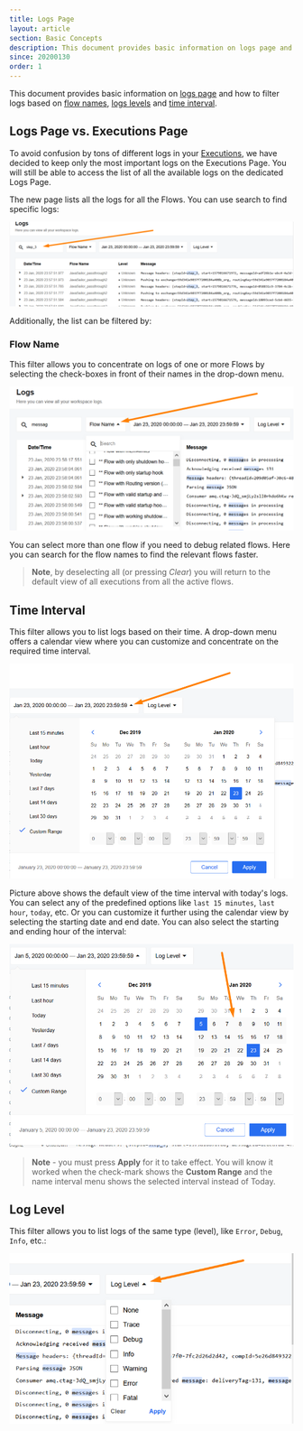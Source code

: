 ```yaml
---
title: Logs Page
layout: article
section: Basic Concepts
description: This document provides basic information on logs page and how to filter logs based on flow names, logs levels and time interval.
since: 20200130
order: 1
---
```


This document provides basic information on [logs page](#logs-page-vs-executions-page) and how to filter logs based on [flow names](#flow-name), [logs levels](#log-level) and [time interval](#time-interval).

## Logs Page vs. Executions Page
To avoid confusion by tons of different logs in your [Executions](executions), we have decided to keep only the most important logs on the Executions Page. You will still be able to access the list of all the available logs on the dedicated Logs Page.

The new page lists all the logs for all the Flows. You can use search to find specific logs:

![Time interval default view](/assets/img/getting-started/logs-page/search-logs.png)  

Additionally, the list can be filtered by:

### Flow Name
This filter allows you to concentrate on logs of one or more Flows by selecting
the check-boxes in front of their names in the drop-down menu.

![Flow name logs filtering](/assets/img/getting-started/logs-page/filter-by-flow.png)

You can select more than one flow if you need to debug related flows.
Here you can search for the flow names to find the relevant flows faster.

> **Note**, by deselecting all (or pressing *Clear*) you will return to the default
> view of all executions from all the active flows.


## Time Interval
This filter allows you to list logs based on their time. A drop-down menu
offers a calendar view where you can customize and concentrate on the required time interval.

![Time interval logs filtering](/assets/img/getting-started/logs-page/filter-by-time.png)

Picture above shows the default view of the time interval with today's logs.
You can select any of the predefined options like `last 15 minutes`, `last hour`,
`today`, etc. Or you can customize it further using the calendar view by selecting
the starting date and end date. You can also select the starting and ending hour
of the interval:

![Time interval Custom Range](/assets/img/getting-started/logs-page/filter-by-custom-time.png)

> **Note** - you must press **Apply** for it to take effect. You will know it worked
> when the check-mark shows the **Custom Range** and the name interval menu shows
> the selected interval instead of Today.

## Log Level
This filter allows you to list logs of the same type (level), like `Error`, `Debug`, `Info`, etc.:

![Level log filtering](/assets/img/getting-started/logs-page/filter-by-level.png)
